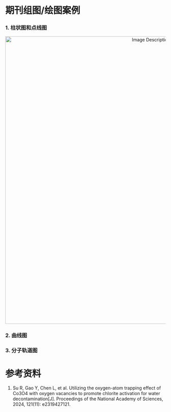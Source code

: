 # 期刊组图/绘图案例

### 1. 柱状图和点线图

<p align="center">
<img src="https://19640810.xyz/05_image/01_imageHost/20241119-152128.png" alt="Image Description" width="900">
</p>


### 2. 曲线图


### 3. 分子轨道图




# 参考资料

1. Su R, Gao Y, Chen L, et al. Utilizing the oxygen-atom trapping effect of Co3O4 with oxygen vacancies to promote chlorite activation for water decontamination[J]. Proceedings of the National Academy of Sciences, 2024, 121(11): e2319427121.
